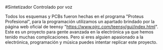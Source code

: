 #Sintetizador Controlado por voz

Todos los esquemas y PCBs fueron hechas en el programa "Proteus Profesional", para la programación utilizamos un apartado brindado por la página web oficial de teensy "https://www.pjrc.com/teensy/gui/index.html". Este es un proyecto para gente avanzada en la electrónica ya que hemos tenido muchas complicaciones. Pero si eres alguien apasionado a la electrónica, programación y música puedes intentar replicar este proyecto.


  
